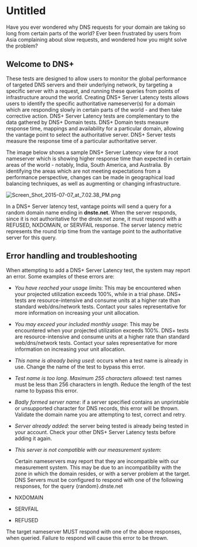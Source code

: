 # Untitled

Have you ever wondered why DNS requests for your domain are taking so long from certain parts of the world?  Ever been frustrated by users from Asia complaining about slow requests, and wondered how you might solve the problem?

## Welcome to DNS+

These tests are designed to allow users to monitor the global performance of targeted DNS servers and their underlying network, by targeting a specific server with a request, and running these queries from points of infrastructure around the world.  Creating DNS+ Server Latency tests allows users to identify the specific authoritative nameserver\(s\) for a domain which are responding slowly in certain parts of the world - and then take corrective action.  DNS+ Server Latency tests are complementary to the data gathered by DNS+ Domain tests. DNS+ Domain tests measure response time, mappings and availability for a particular domain, allowing the vantage point to select the authoritative server. DNS+ Server tests measure the response time of a particular authoritative server.

The image below shows a sample DNS+ Server Latency view for a root nameserver which is showing higher response time than expected in certain areas of the world - notably, India, South America, and Australia.  By identifying the areas which are not meeting expectations from a performance perspective, changes can be made in geographical load balancing techniques, as well as augmenting or changing infrastructure. 

![Screen\_Shot\_2015-07-07\_at\_7.02.38\_PM.png](https://thousandeyes--c.na98.content.force.com/servlet/rtaImage?eid=ka044000000CwQF&feoid=00NE0000006OT0r&refid=0EME0000000DWaT)

In a DNS+ Server latency test, vantage points will send a query for a random domain name ending in **dnste.net**.  When the server responds, since it is not authoritative for the dnste.net zone, it must respond with a REFUSED, NXDOMAIN, or SERVFAIL response.  The server latency metric represents the round trip time from the vantage point to the authoritative server for this query.  
  

## Error handling and troubleshooting

When attempting to add a DNS+ Server Latency test, the system may report an error.  Some examples of these errors are:

* _You have reached your usage limits_: This may be encountered when your projected utilization exceeds 100%, while in a trial phase. DNS+ tests are resource-intensive and consume units at a higher rate than standard web/dns/network tests. Contact your sales representative for more information on increasing your unit allocation.
* _You may exceed your included monthly usage_: This may be encountered when your projected utilization exceeds 100%. DNS+ tests are resource-intensive and consume units at a higher rate than standard web/dns/network tests. Contact your sales representative for more information on increasing your unit allocation.
* _This name is already being used_: occurs when a test name is already in use. Change the name of the test to bypass this error.
* _Test name is too long_. _Maximum 255 characters allowed_: test names must be less than 256 characters in length. Reduce the length of the test name to bypass this error.
* _Badly formed server name_: if a server specified contains an unprintable or unsupported character for DNS records, this error will be thrown. Validate the domain name you are attempting to test, correct and retry.
* _Server already added_: the server being tested is already being tested in your account. Check your other DNS+ Server Latency tests before adding it again.
*  _This server is not compatible with our measurement system_:

   Certain nameservers may report that they are incompatible with our measurement system. This may be due to an incompatibility with the zone in which the domain resides, or with a server problem at the target. DNS Servers must be configured to respond with one of the following responses, for the query {random}.dnste.net

  * NXDOMAIN
  * SERVFAIL
  * REFUSED

The target nameserver MUST respond with one of the above responses, when queried. Failure to respond will cause this error to be thrown.

